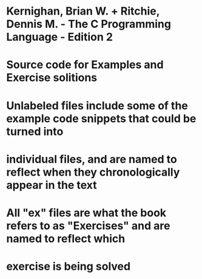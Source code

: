 # Kernighan, Brian W. + Ritchie, Dennis M. - The C Programming Language - Edition 2

# Source code for Examples and Exercise solitions

# Unlabeled files include some of the example code snippets that could be turned into
# individual files, and are named to reflect when they chronologically appear in the text
# All "ex" files are what the book refers to as "Exercises" and are named to reflect which
# exercise is being solved
